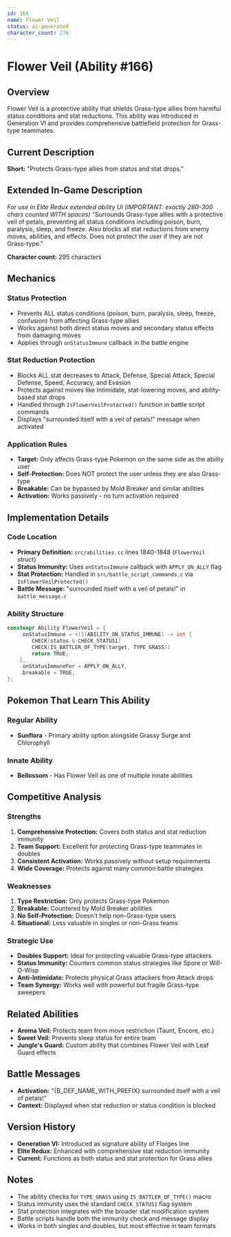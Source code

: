 ```yaml
---
id: 166
name: Flower Veil
status: ai-generated
character_count: 276
---
```


# Flower Veil (Ability #166)

## Overview
Flower Veil is a protective ability that shields Grass-type allies from harmful status conditions and stat reductions. This ability was introduced in Generation VI and provides comprehensive battlefield protection for Grass-type teammates.

## Current Description
**Short:** "Protects Grass-type allies from status and stat drops."

## Extended In-Game Description
*For use in Elite Redux extended ability UI (IMPORTANT: exactly 280-300 chars counted WITH spaces)*
"Surrounds Grass-type allies with a protective veil of petals, preventing all status conditions including poison, burn, paralysis, sleep, and freeze. Also blocks all stat reductions from enemy moves, abilities, and effects. Does not protect the user if they are not Grass-type."

**Character count:** 295 characters

## Mechanics

### Status Protection
- Prevents ALL status conditions (poison, burn, paralysis, sleep, freeze, confusion) from affecting Grass-type allies
- Works against both direct status moves and secondary status effects from damaging moves
- Applies through `onStatusImmune` callback in the battle engine

### Stat Reduction Protection  
- Blocks ALL stat decreases to Attack, Defense, Special Attack, Special Defense, Speed, Accuracy, and Evasion
- Protects against moves like Intimidate, stat-lowering moves, and ability-based stat drops
- Handled through `IsFlowerVeilProtected()` function in battle script commands
- Displays "surrounded itself with a veil of petals!" message when activated

### Application Rules
- **Target:** Only affects Grass-type Pokemon on the same side as the ability user
- **Self-Protection:** Does NOT protect the user unless they are also Grass-type
- **Breakable:** Can be bypassed by Mold Breaker and similar abilities
- **Activation:** Works passively - no turn activation required

## Implementation Details

### Code Location
- **Primary Definition:** `src/abilities.cc` lines 1840-1848 (`FlowerVeil` struct)
- **Status Immunity:** Uses `onStatusImmune` callback with `APPLY_ON_ALLY` flag
- **Stat Protection:** Handled in `src/battle_script_commands.c` via `IsFlowerVeilProtected()`
- **Battle Message:** "surrounded itself with a veil of petals!" in `battle_message.c`

### Ability Structure
```cpp
constexpr Ability FlowerVeil = {
    .onStatusImmune = +[](ABILITY_ON_STATUS_IMMUNE) -> int {
        CHECK(status & CHECK_STATUS1)
        CHECK(IS_BATTLER_OF_TYPE(target, TYPE_GRASS))
        return TRUE;
    },
    .onStatusImmuneFor = APPLY_ON_ALLY,
    .breakable = TRUE,
};
```

## Pokemon That Learn This Ability

### Regular Ability
- **Sunflora** - Primary ability option alongside Grassy Surge and Chlorophyll

### Innate Ability
- **Bellossom** - Has Flower Veil as one of multiple innate abilities

## Competitive Analysis

### Strengths
1. **Comprehensive Protection:** Covers both status and stat reduction immunity
2. **Team Support:** Excellent for protecting Grass-type teammates in doubles
3. **Consistent Activation:** Works passively without setup requirements
4. **Wide Coverage:** Protects against many common battle strategies

### Weaknesses
1. **Type Restriction:** Only protects Grass-type Pokemon
2. **Breakable:** Countered by Mold Breaker abilities
3. **No Self-Protection:** Doesn't help non-Grass-type users
4. **Situational:** Less valuable in singles or non-Grass teams

### Strategic Use
- **Doubles Support:** Ideal for protecting valuable Grass-type attackers
- **Status Immunity:** Counters common status strategies like Spore or Will-O-Wisp
- **Anti-Intimidate:** Protects physical Grass attackers from Attack drops
- **Team Synergy:** Works well with powerful but fragile Grass-type sweepers

## Related Abilities
- **Aroma Veil:** Protects team from move restriction (Taunt, Encore, etc.)
- **Sweet Veil:** Prevents sleep status for entire team
- **Jungle's Guard:** Custom ability that combines Flower Veil with Leaf Guard effects

## Battle Messages
- **Activation:** "{B_DEF_NAME_WITH_PREFIX} surrounded itself with a veil of petals!"
- **Context:** Displayed when stat reduction or status condition is blocked

## Version History
- **Generation VI:** Introduced as signature ability of Florges line
- **Elite Redux:** Enhanced with comprehensive stat reduction immunity
- **Current:** Functions as both status and stat protection for Grass allies

## Notes
- The ability checks for `TYPE_GRASS` using `IS_BATTLER_OF_TYPE()` macro
- Status immunity uses the standard `CHECK_STATUS1` flag system
- Stat protection integrates with the broader stat modification system
- Battle scripts handle both the immunity check and message display
- Works in both singles and doubles, but most effective in team formats
